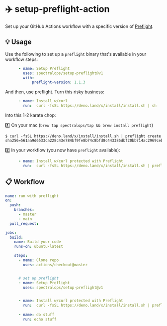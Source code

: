 # :airplane: setup-preflight-action

Set up your GitHub Actions workflow with a specific version of [Preflight](https://github.com/spectralops/preflight).

## :bulb: Usage

Use the following to set up a `preflight` binary that's available in your workflow steps:

```yaml
      - name: Setup Preflight
        uses: spectralops/setup-preflight@v1
        with:
            preflight-version: 1.1.3
```

And then, use preflight. Turn this risky business:

```yaml
      - name: Install w/curl
        run:  curl -fsSL https://deno.land/x/install/install.sh | sh
```

Into this 1-2 karate chop:

:one:  On your mac (`brew tap spectralops/tap && brew install preflight`)

```
$ curl -fsSL https://deno.land/x/install/install.sh | preflight create
sha256=561aa9d6533ca228c43e784bf9fe8b74c8bfd8c443386dbf20bb714ac2969ceb
```

:two: In your workflow (you now have `preflight` available):

```yaml
      - name: Install w/curl protected with Preflight
        run:  curl -fsSL https://deno.land/x/install/install.sh | preflight run sha256=561aa9d6533ca228c43e784bf9fe8b74c8bfd8c443386dbf20bb714ac2969ceb
```




## :clipboard: Workflow

```yaml
name: run with preflight
on:
  push:
    branches:
      - master
      - main
  pull_request:

jobs:
  build:
    name: Build your code
    runs-on: ubuntu-latest

    steps:
      - name: Clone repo
        uses: actions/checkout@master


      # set up preflight
      - name: Setup Preflight
        uses: spectralops/setup-preflight@v1


      - name: Install w/curl protected with Preflight
        run:  curl -fsSL https://deno.land/x/install/install.sh | preflight run sha256=561aa9d6533ca228c43e784bf9fe8b74c8bfd8c443386dbf20bb714ac2969ceb
      
      - name: do stuff
        run: echo stuff
```

